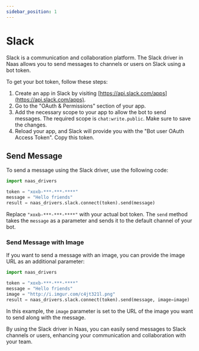 ```yaml
---
sidebar_position: 1
---
```


# Slack

Slack is a communication and collaboration platform. The Slack driver in Naas allows you to send messages to channels or users on Slack using a bot token.

To get your bot token, follow these steps:

1. Create an app in Slack by visiting [https://api.slack.com/apps](https://api.slack.com/apps).
2. Go to the "OAuth & Permissions" section of your app.
3. Add the necessary scope to your app to allow the bot to send messages. The required scope is `chat:write.public`. Make sure to save the changes.
4. Reload your app, and Slack will provide you with the "Bot user OAuth Access Token". Copy this token.

## Send Message

To send a message using the Slack driver, use the following code:

```python
import naas_drivers

token = "xoxb-***-***-****"
message = "Hello friends"
result = naas_drivers.slack.connect(token).send(message)
```

Replace `"xoxb-***-***-****"` with your actual bot token. The `send` method takes the `message` as a parameter and sends it to the default channel of your bot.

### Send Message with Image

If you want to send a message with an image, you can provide the image URL as an additional parameter:

```python
import naas_drivers

token = "xoxb-***-***-****"
message = "Hello friends"
image = "http://i.imgur.com/c4jt321l.png"
result = naas_drivers.slack.connect(token).send(message, image=image)
```

In this example, the `image` parameter is set to the URL of the image you want to send along with the message.

By using the Slack driver in Naas, you can easily send messages to Slack channels or users, enhancing your communication and collaboration with your team.
